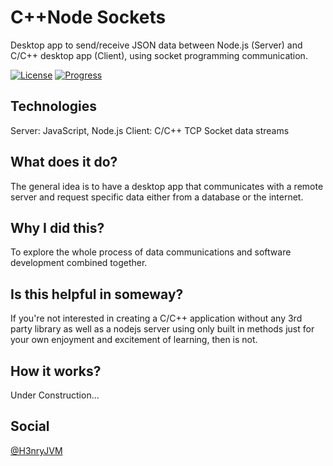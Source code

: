 
# C++Node Sockets 
Desktop app to send/receive JSON data between Node.js (Server) and
C/C++ desktop app (Client), using socket programming communication.

[![License](https://img.shields.io/badge/license-MIT-greed.svg)](https://github.com/roycloud/cpp_nodejs_sockets/blob/master/LICENSE.md) [![Progress](https://img.shields.io/badge/progress-30%25-blue.svg)](https://github.com/roycloud/cpp_nodejs_sockets/projects)

## Technologies
Server: JavaScript, Node.js
Client: C/C++
TCP Socket data streams

## What does it do?

The general idea is to have a desktop app that communicates with a remote server and request specific data either from a database or the internet.

## Why I did this?

To explore the whole process of data communications and software development combined together.

## Is this helpful in someway?

If you're not interested in creating a C/C++ application without any 3rd party library as well as a nodejs server using only built in methods just for your own enjoyment and excitement of learning, then is not.

## How it works?

Under Construction...

## Social
[@H3nryJVM](https://twitter.com/h3nryjvm)